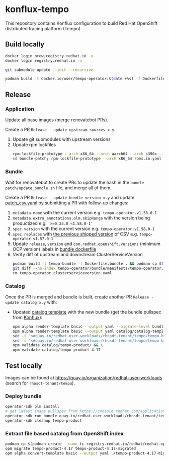 # konflux-tempo

This repository contains Konflux configuration to build Red Hat OpenShift distributed tracing platform (Tempo).

## Build locally

```bash
docker login brew.registry.redhat.io -u
docker login registry.redhat.io -u

git submodule update --init --recursive

podman build -t docker.io/user/tempo-operator:$(date +%s) -f Dockerfile.operator
```

## Release
### Application
Update all base images (merge renovatebot PRs).

Create a PR `Release - update upstream sources x.y`:
1. Update git submodules with upstream versions
1. Update rpm lockfiles
   ```bash
   rpm-lockfile-prototype --arch x86_64 --arch aarch64 --arch s390x --arch ppc64le -f Dockerfile.operator rpms.in.yaml --outfile rpms.lock.yaml
   cd bundle-patch; rpm-lockfile-prototype --arch x86_64 rpms.in.yaml --outfile rpms.lock.yaml
   ```

### Bundle
Wait for renovatebot to create PRs to update the hash in the `bundle-patch/update_bundle.sh` file, and merge all of them.

Create a PR `Release - update bundle version x.y` and update [patch_csv.yaml](./bundle-patch/patch_csv.yaml) by submitting a PR with follow-up changes:
1. `metadata.name` with the current version e.g. `tempo-operator.v1.58.0-1`
1. `metadata.extra_annotations.olm.skipRange` with the version being productized e.g. `'>=0.33.0 <1.58.0-1'`
1. `spec.version` with the current version e.g. `tempo-operator.v1.58.0-1`
1. `spec.replaces` with [the previous shipped version](https://catalog.redhat.com/software/containers/rhosdt/tempo-operator-bundle/642c3e0eacf1b5bdbba7654a) of CSV e.g. `tempo-operator.v1.57.0-1`
1. Update `release`, `version` and `com.redhat.openshift.versions` (minimum OCP version) labels in [bundle dockerfile](./Dockerfile.bundle)
1. Verify diff of upstream and downstream ClusterServiceVersion
   ```bash
   podman build -t tempo-bundle -f Dockerfile.bundle . && podman cp $(podman create tempo-bundle):/manifests/tempo-operator.clusterserviceversion.yaml .
   git diff --no-index tempo-operator/bundle/manifests/tempo-operator.clusterserviceversion.yaml tempo-operator.clusterserviceversion.yaml
   rm tempo-operator.clusterserviceversion.yaml
   ```

### Catalog
Once the PR is merged and bundle is built, create another PR `Release - update catalog x.y` with:
* Updated [catalog template](./catalog/catalog-template.yaml) with the new bundle (get the bundle pullspec from [Konflux](https://console.redhat.com/application-pipeline/workspaces/rhosdt/applications/tempo/components/tempo-bundle)):
   ```bash
   opm alpha render-template basic --output yaml --migrate-level bundle-object-to-csv-metadata catalog/catalog-template.yaml > catalog/tempo-product-4.17/catalog.yaml && \
   opm alpha render-template basic --output yaml catalog/catalog-template.yaml > catalog/tempo-product/catalog.yaml && \
   sed -i 's#quay.io/redhat-user-workloads/rhosdt-tenant/tempo/tempo-bundle#registry.redhat.io/rhosdt/tempo-operator-bundle#g' catalog/tempo-product/catalog.yaml  && \
   sed -i 's#quay.io/redhat-user-workloads/rhosdt-tenant/tempo/tempo-bundle#registry.redhat.io/rhosdt/tempo-operator-bundle#g' catalog/tempo-product-4.17/catalog.yaml  && \
   opm validate catalog/tempo-product/ && \
   opm validate catalog/tempo-product-4.17
   ```

## Test locally

Images can be found at https://quay.io/organization/redhat-user-workloads (search for `rhosdt-tenant/tempo`).

### Deploy bundle

```bash
operator-sdk olm install
# get latest image pullspec from https://console.redhat.com/application-pipeline/workspaces/rhosdt/applications/tempo/components/tempo-bundle-quay
operator-sdk run bundle quay.io/redhat-user-workloads/rhosdt-tenant/tempo/tempo-bundle-quay@sha256:10b2bfbb9bd4b0dd6ae5093d95f9766862c6148a5f88139ccb99dc413d4a32c1
operator-sdk cleanup tempo-product
```

### Extract file based catalog from OpenShift index

```bash
podman cp $(podman create --name tc registry.redhat.io/redhat/redhat-operator-index:v4.17):/configs/tempo-product tempo-product-4.17 && podman rm tc
opm migrate tempo-product-4.17 tempo-product-4.17-migrated
opm alpha convert-template basic --output yaml ./tempo-product-4.17-migrated/tempo-product/catalog.json > catalog/catalog-template.yaml
```
